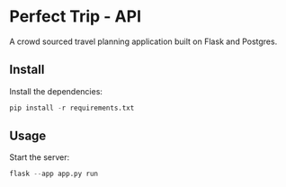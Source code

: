 # Perfect Trip - API

A crowd sourced travel planning application built on Flask and Postgres.

## Install

Install the dependencies:

```python
pip install -r requirements.txt
```

## Usage

Start the server:

```python
flask --app app.py run
```
